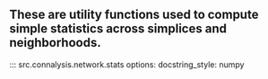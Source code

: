 ## These are utility functions used to compute simple statistics across simplices and neighborhoods.

::: src.connalysis.network.stats
    options:
      docstring_style: numpy



